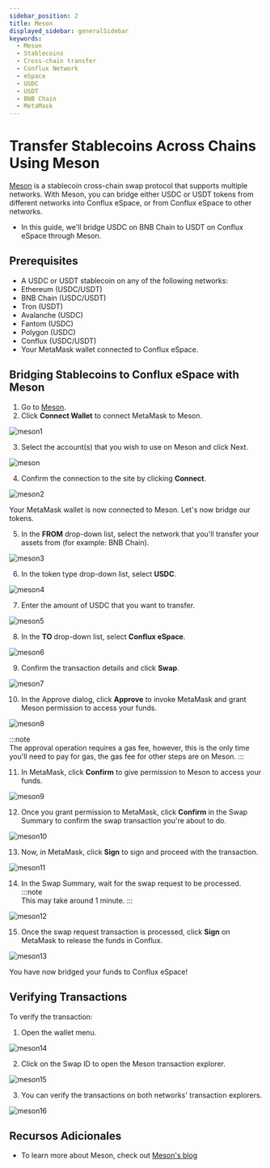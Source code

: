 ```yaml
---
sidebar_position: 2
title: Meson
displayed_sidebar: generalSidebar
keywords:
  - Meson
  - Stablecoins
  - Cross-chain transfer
  - Conflux Network
  - eSpace
  - USDC
  - USDT
  - BNB Chain
  - MetaMask
---
```


# Transfer Stablecoins Across Chains Using Meson

[Meson](https://meson.fi/zh) is a stablecoin cross-chain swap protocol that supports multiple networks. With Meson, you can bridge either USDC or USDT tokens from different networks into Conflux eSpace, or from Conflux eSpace to other networks.
- In this guide, we'll bridge USDC on BNB Chain to USDT on Conflux eSpace through Meson.

## Prerequisites

- A USDC or USDT stablecoin on any of the following networks:
- Ethereum (USDC/USDT)
- BNB Chain (USDC/USDT)
- Tron (USDT)
- Avalanche (USDC)
- Fantom (USDC)
- Polygon (USDC)
- Conflux (USDC/USDT)
- Your MetaMask wallet connected to Conflux eSpace.

## Bridging Stablecoins to Conflux eSpace with Meson

1. Go to [Meson](https://meson.fi/zh).​
2. Click **Connect Wallet** to connect MetaMask to Meson.

![meson1](./img/meson1.webp)

3. Select the account(s) that you wish to use on Meson and click Next.

![meson](./img/meson.webp)

4. Confirm the connection to the site by clicking **Connect**.

![meson2](./img/meson2.webp)

Your MetaMask wallet is now connected to Meson. Let's now bridge our tokens.

5. In the **FROM** drop-down list, select the network that you'll transfer your assets from (for example: BNB Chain).

![meson3](./img/meson3.webp)

6. In the token type drop-down list, select **USDC**.

![meson4](./img/meson4.webp)

7. Enter the amount of USDC that you want to transfer.

![meson5](./img/meson5.webp)

8. In the **TO** drop-down list, select **Conflux eSpace**.

![meson6](./img/meson6.webp)

9. Confirm the transaction details and click **Swap**.

![meson7](./img/meson7.webp)

10. In the Approve dialog, click **Approve** to invoke MetaMask and grant Meson permission to access your funds.

![meson8](./img/meson8.webp)

:::note  
The approval operation requires a gas fee, however, this is the only time you'll need to pay for gas, the gas fee for other steps are on Meson.
:::

11. In MetaMask, click **Confirm** to give permission to Meson to access your funds.

![meson9](./img/meson9.webp)

12. Once you grant permission to MetaMask, click **Confirm** in the Swap Summary to confirm the swap transaction you're about to do.

![meson10](./img/meson10.webp)

13. Now, in MetaMask, click **Sign** to sign and proceed with the transaction.

![meson11](./img/meson11.webp)

14. In the Swap Summary, wait for the swap request to be processed. :::note    
    This may take around 1 minute.
:::

![meson12](./img/meson12.webp)

15. Once the swap request transaction is processed, click **Sign** on MetaMask to release the funds in Conflux.

![meson13](./img/meson13.webp)

You have now bridged your funds to Conflux eSpace!

## Verifying Transactions

To verify the transaction:

1. Open the wallet menu.

![meson14](./img/meson14.webp)

2. Click on the Swap ID to open the Meson transaction explorer.

![meson15](./img/meson15.webp)

3. You can verify the transactions on both networks' transaction explorers.

![meson16](./img/meson16.webp)

## Recursos Adicionales

- To learn more about Meson, check out [Meson's blog](https://medium.com/@mesonfi.)

